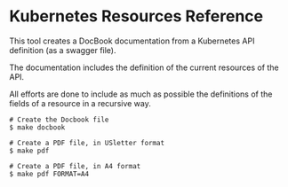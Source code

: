 # Kubernetes Resources Reference

This tool creates a DocBook documentation from a Kubernetes API definition (as a swagger file).

The documentation includes the definition of the current resources of the API.

All efforts are done to include as much as possible the definitions of the fields of a resource in a recursive way.

```
# Create the Docbook file
$ make docbook

# Create a PDF file, in USletter format
$ make pdf

# Create a PDF file, in A4 format
$ make pdf FORMAT=A4
```
